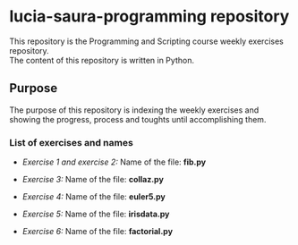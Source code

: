 # lucia-saura-programming repository
This repository is the Programming and Scripting course weekly exercises repository.  
The content of this repository is written in Python.

## Purpose
The purpose of this repository is indexing the weekly exercises and showing the progress, process and toughts until accomplishing them.

### List of exercises and names
* _Exercise 1 and exercise 2:_ 
Name of the file: __fib.py__

* _Exercise 3:_
Name of the file: __collaz.py__

* _Exercise 4:_
Name of the file: __euler5.py__

* _Exercise 5:_
Name of the file: __irisdata.py__

* _Exercise 6:_ 
Name of the file: __factorial.py__

